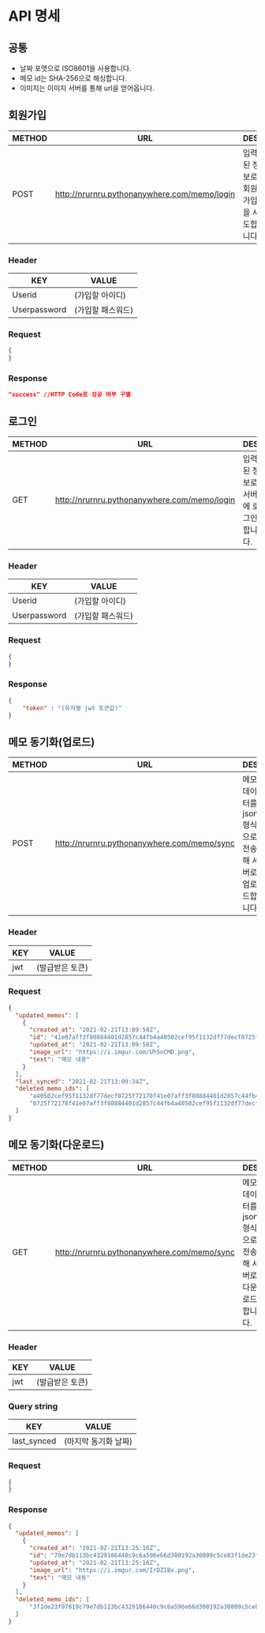 # API 명세

## 공통
- 날짜 포맷으로 ISO8601을 사용합니다.
- 메모 id는 SHA-256으로 해싱합니다.
- 이미지는 이미지 서버를 통해 url을 얻어옵니다.

## 회원가입

|METHOD|URL|DESC|
|---|---|---|
|POST|http://nrurnru.pythonanywhere.com/memo/login|입력된 정보로 회원가입을 시도합니다.|

### Header

|KEY|VALUE|
|---|---|
|Userid|(가입할 아이디)|
|Userpassword|(가입할 패스워드)|

### Request

```json
{
}
```

### Response

```json
"success" //HTTP Code로 성공 여부 구별
```

## 로그인

|METHOD|URL|DESC|
|---|---|---|
|GET|http://nrurnru.pythonanywhere.com/memo/login|입력된 정보로 서버에 로그인합니다.|

### Header

|KEY|VALUE|
|---|---|
|Userid|(가입할 아이디)|
|Userpassword|(가입할 패스워드)|

### Request

```json
{   
}
```

### Response

```json
{
    "token" : "(유저별 jwt 토큰값)"
}
```

## 메모 동기화(업로드)

|METHOD|URL|DESC|
|---|---|---|
|POST|http://nrurnru.pythonanywhere.com/memo/sync|메모 데이터를 json형식으로 전송해 서버로 업로드합니다.|

### Header

|KEY|VALUE|
|---|---|
|jwt|(발급받은 토큰)|


### Request
```json
{
  "updated_memos": [
    {
      "created_at": "2021-02-21T13:09:50Z",
      "id": "41e07aff3f80884401d2857c44fb4a40502cef95f1132df77decf0725f72178f",
      "updated_at": "2021-02-21T13:09:50Z",
      "image_url": "https://i.imgur.com/Uh5oCMD.png",
      "text": "메모 내용"
    }
  ],
  "last_synced": "2021-02-21T13:09:34Z",
  "deleted_memo_ids": [
      "a40502cef95f1132df77decf0725f72178f41e07aff3f80884401d2857c44fb4",
      "0725f72178f41e07aff3f80884401d2857c44fb4a40502cef95f1132df77decf"
  ]
}
```

## 메모 동기화(다운로드)

|METHOD|URL|DESC|
|---|---|---|
|GET|http://nrurnru.pythonanywhere.com/memo/sync|메모 데이터를 json형식으로 전송해 서버로 다운로드합니다.|

### Header

|KEY|VALUE|
|---|---|
|jwt|(발급받은 토큰)|

### Query string

|KEY|VALUE|
|---|---|
|last_synced|(마지막 동기화 날짜)|

### Request
```json
{
}
```

### Response
```json
{
  "updated_memos": [
    {
      "created_at": "2021-02-21T13:25:16Z",
      "id": "79e7db113bc4329186440c9c6a596e66d300192a30809c5ce83f1de23f97819c",
      "updated_at": "2021-02-21T13:25:16Z",
      "image_url": "https://i.imgur.com/IrDZIBx.png",
      "text": "메모 내용"
    }
  ],
  "deleted_memo_ids": [
      "3f1de23f97819c79e7db113bc4329186440c9c6a596e66d300192a30809c5ce8"
  ]
}
```
